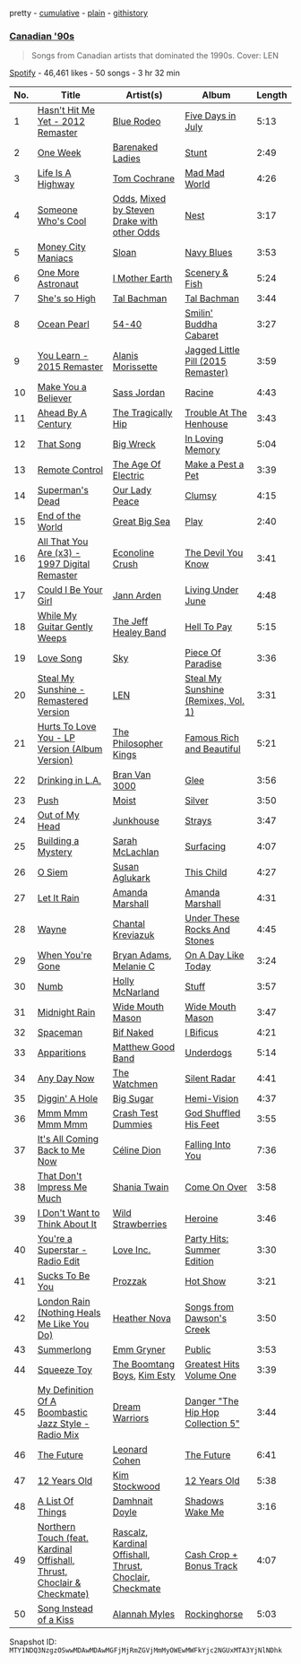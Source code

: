 pretty - [cumulative](/playlists/cumulative/37i9dQZF1DX9NmM48Aqz3e.md) - [plain](/playlists/plain/37i9dQZF1DX9NmM48Aqz3e) - [githistory](https://github.githistory.xyz/mackorone/spotify-playlist-archive/blob/main/playlists/plain/37i9dQZF1DX9NmM48Aqz3e)

### [Canadian '90s](https://open.spotify.com/playlist/37i9dQZF1DX9NmM48Aqz3e)

> Songs from Canadian artists that dominated the 1990s\. Cover: LEN

[Spotify](https://open.spotify.com/user/spotify) - 46,461 likes - 50 songs - 3 hr 32 min

| No. | Title | Artist(s) | Album | Length |
|---|---|---|---|---|
| 1 | [Hasn't Hit Me Yet \- 2012 Remaster](https://open.spotify.com/track/4MgPAPoNsUpJrVhKf1dCxz) | [Blue Rodeo](https://open.spotify.com/artist/4M1fxLs3K8DkyCaTEpdfo0) | [Five Days in July](https://open.spotify.com/album/38xKbwxuitwGAgjTPoEnWm) | 5:13 |
| 2 | [One Week](https://open.spotify.com/track/1C0pmryC2MdXfa7MZ9uIrU) | [Barenaked Ladies](https://open.spotify.com/artist/0dEvJpkqhrcn64d3oI8v79) | [Stunt](https://open.spotify.com/album/4FsibLgkGMV9AfbLtEqvxT) | 2:49 |
| 3 | [Life Is A Highway](https://open.spotify.com/track/0hKF8N8aflF1uDzEEnPr2j) | [Tom Cochrane](https://open.spotify.com/artist/5Jj4mqGYiplyowPLKkJLHt) | [Mad Mad World](https://open.spotify.com/album/5mJYFwj51OpBqRSxZCBLTT) | 4:26 |
| 4 | [Someone Who's Cool](https://open.spotify.com/track/1g8ubxSaVpjtPm90fE77oz) | [Odds](https://open.spotify.com/artist/1MVQ4bbrG5VdRyozjajZQp), [Mixed by Steven Drake with other Odds](https://open.spotify.com/artist/5HS2kOCWsYhB2BxDM9k0iH) | [Nest](https://open.spotify.com/album/3bosHaEpGeWKUMTwAtVKUU) | 3:17 |
| 5 | [Money City Maniacs](https://open.spotify.com/track/0B6Xcr7eu0nsGOiXuLI5NH) | [Sloan](https://open.spotify.com/artist/1ahN3WDDULKaAQs7ZUrGNP) | [Navy Blues](https://open.spotify.com/album/1RTkQ57bnU9zfbM0gBmcr6) | 3:53 |
| 6 | [One More Astronaut](https://open.spotify.com/track/3kJw8wpzrB5WLFcdmIvXew) | [I Mother Earth](https://open.spotify.com/artist/3zEJAyZ1qSHSx9936UfXuM) | [Scenery & Fish](https://open.spotify.com/album/2ghGUuQNwMOVl5HNIPSKeU) | 5:24 |
| 7 | [She's so High](https://open.spotify.com/track/7mnGQesk1TzQLzQ9bYWZPR) | [Tal Bachman](https://open.spotify.com/artist/3KEb1kbIZN5jumsjFEWgSW) | [Tal Bachman](https://open.spotify.com/album/3v17hBg9lx5vdJQ8Dfr6OD) | 3:44 |
| 8 | [Ocean Pearl](https://open.spotify.com/track/6mJsaJ0U6abpPVPPAcAF2r) | [54\-40](https://open.spotify.com/artist/1Y4l4YawNAZndGBSrZxb3N) | [Smilin' Buddha Cabaret](https://open.spotify.com/album/1C62w5tRzjcNJEA5SlHglE) | 3:27 |
| 9 | [You Learn \- 2015 Remaster](https://open.spotify.com/track/4l7YIni9bAiGwWMqK5wvgV) | [Alanis Morissette](https://open.spotify.com/artist/6ogn9necmbUdCppmNnGOdi) | [Jagged Little Pill \(2015 Remaster\)](https://open.spotify.com/album/5Ap3F8CxjjsQKZGASDcHNA) | 3:59 |
| 10 | [Make You a Believer](https://open.spotify.com/track/3x2TPDl0jQthHTKTgWxz21) | [Sass Jordan](https://open.spotify.com/artist/5s2RlLSGQMDvvQcv3dYtAB) | [Racine](https://open.spotify.com/album/7pMdUFxJHQTtSLfZMtY0SL) | 4:43 |
| 11 | [Ahead By A Century](https://open.spotify.com/track/2SVEOxPGB8Z8WikO4DppNA) | [The Tragically Hip](https://open.spotify.com/artist/0YMeriqrS3zgsX24nfY0F0) | [Trouble At The Henhouse](https://open.spotify.com/album/5mMBYPBUI6jHW40ASk1ekn) | 3:43 |
| 12 | [That Song](https://open.spotify.com/track/2XI1Ja1rRLgNuiZCvias4w) | [Big Wreck](https://open.spotify.com/artist/557SGrCJ59ysjCE1xjVZbS) | [In Loving Memory](https://open.spotify.com/album/0k4rjOvtXzqIP3sktiBvek) | 5:04 |
| 13 | [Remote Control](https://open.spotify.com/track/6tbk1CZz3omYU73JsxBNIf) | [The Age Of Electric](https://open.spotify.com/artist/4TOnIr0jbHHfFJEP9cbTlR) | [Make a Pest a Pet](https://open.spotify.com/album/4pdQQux0MoEnkeTUhEfY3K) | 3:39 |
| 14 | [Superman's Dead](https://open.spotify.com/track/5AqdEGne9bWAMPTI5UUmQY) | [Our Lady Peace](https://open.spotify.com/artist/1lqW59DUEKqvcHc8mVWBtH) | [Clumsy](https://open.spotify.com/album/4mWNf9f6fkznoMKchh2u1M) | 4:15 |
| 15 | [End of the World](https://open.spotify.com/track/5BeMAafz7zA1jurQlVzxB2) | [Great Big Sea](https://open.spotify.com/artist/0GxOdKrtD5oUmQROcCs8M4) | [Play](https://open.spotify.com/album/44u5EtcXfe3r9EZgq5obPk) | 2:40 |
| 16 | [All That You Are \(x3\) \- 1997 Digital Remaster](https://open.spotify.com/track/3z9wl4sY8SqM8GurmuCLa9) | [Econoline Crush](https://open.spotify.com/artist/3M9ouLHyB0kbob1tnQN4wE) | [The Devil You Know](https://open.spotify.com/album/0Imd5b8ZBWRpFSmqGuxLIh) | 3:41 |
| 17 | [Could I Be Your Girl](https://open.spotify.com/track/7IfWFD4RPeqM5xeGcwzgoR) | [Jann Arden](https://open.spotify.com/artist/1aftUCES5zD5xXI7O9ZF9F) | [Living Under June](https://open.spotify.com/album/4459ANZzMiQV2nvpH8lc6O) | 4:48 |
| 18 | [While My Guitar Gently Weeps](https://open.spotify.com/track/1T94tcUfe2X74nriMCAWQa) | [The Jeff Healey Band](https://open.spotify.com/artist/3d2hJTVTwo08F9b0ZFQukJ) | [Hell To Pay](https://open.spotify.com/album/31DS8fyjbe15k7L4B20kp1) | 5:15 |
| 19 | [Love Song](https://open.spotify.com/track/2l0Ef5m29J2fNOS5Ydkg8s) | [Sky](https://open.spotify.com/artist/5synmfYnU6t9Lw1ZiN3ZTT) | [Piece Of Paradise](https://open.spotify.com/album/060HunSfIEfWvy1bnYn4Fu) | 3:36 |
| 20 | [Steal My Sunshine \- Remastered Version](https://open.spotify.com/track/6tsMn9okxcLBklFQ2Sc8Ar) | [LEN](https://open.spotify.com/artist/0nyc9SZGLITSOJASmTZsnZ) | [Steal My Sunshine \(Remixes, Vol\. 1\)](https://open.spotify.com/album/00nBnX92FEffzDHV1e84FL) | 3:31 |
| 21 | [Hurts To Love You \- LP Version \(Album Version\)](https://open.spotify.com/track/3yBWPiXqbEOCr4cWmczG79) | [The Philosopher Kings](https://open.spotify.com/artist/4UzgFHHFfl4vf1UUmnORrA) | [Famous Rich and Beautiful](https://open.spotify.com/album/5HfNnVRmm1ImVThtfrfNUS) | 5:21 |
| 22 | [Drinking in L.A.](https://open.spotify.com/track/2vd5WiKwFzW5YeYcscu20j) | [Bran Van 3000](https://open.spotify.com/artist/3D3blX3lLE3BCMdo3SOMlB) | [Glee](https://open.spotify.com/album/3vXanoRgJfcgjymf63ur5h) | 3:56 |
| 23 | [Push](https://open.spotify.com/track/3NN2VyGJUre8epa7bWr8jw) | [Moist](https://open.spotify.com/artist/405mr7FXn2Owukvhlid2Tz) | [Silver](https://open.spotify.com/album/6rzMckapLqcGs5GubjR8CA) | 3:50 |
| 24 | [Out of My Head](https://open.spotify.com/track/1hdrmUDjFHPYigKYwf6aJC) | [Junkhouse](https://open.spotify.com/artist/7HTWYaZzuODnDc5dJN4EM3) | [Strays](https://open.spotify.com/album/7BKDjfyOFnHDbhguK5GZBO) | 3:47 |
| 25 | [Building a Mystery](https://open.spotify.com/track/2mazBRLLeWQSHeNiu7jxDm) | [Sarah McLachlan](https://open.spotify.com/artist/4NgNsOXSwIzXlUIJcpnNUp) | [Surfacing](https://open.spotify.com/album/2XIPqTkZP5BSrtlHE7jkVz) | 4:07 |
| 26 | [O Siem](https://open.spotify.com/track/7JGI5J2oETERIyYdSbIoUt) | [Susan Aglukark](https://open.spotify.com/artist/2R4S7xcKEkmqvmpXHrKj8C) | [This Child](https://open.spotify.com/album/2eEzjJcIibt8lC3ecx7RDN) | 4:27 |
| 27 | [Let It Rain](https://open.spotify.com/track/3iXaV9yTFnAnZAoVbY8AuT) | [Amanda Marshall](https://open.spotify.com/artist/2ON3fLFbL1rHfHEjeYNKsO) | [Amanda Marshall](https://open.spotify.com/album/0TyKRzOsoZgXrXrcXnPvqt) | 4:31 |
| 28 | [Wayne](https://open.spotify.com/track/5RCyu62J9pk1PqgFfCxgn8) | [Chantal Kreviazuk](https://open.spotify.com/artist/1x1NsoNPyVy6FlgSLSovSk) | [Under These Rocks And Stones](https://open.spotify.com/album/3PMSWzK8diDoaMdOZTHzFJ) | 4:45 |
| 29 | [When You're Gone](https://open.spotify.com/track/0mto4XYo8GISKnDxlLdK2a) | [Bryan Adams](https://open.spotify.com/artist/3Z02hBLubJxuFJfhacLSDc), [Melanie C](https://open.spotify.com/artist/60vX3zLcdKRXvKLITVh5Df) | [On A Day Like Today](https://open.spotify.com/album/5x3Ws76JQN6elCUAOfVVlT) | 3:24 |
| 30 | [Numb](https://open.spotify.com/track/7eH1GkchdFvNN4ZUx767G3) | [Holly McNarland](https://open.spotify.com/artist/26YoEndupBcezyzcSmbcw2) | [Stuff](https://open.spotify.com/album/2pLU6e4KE2773H1OjOfRZ9) | 3:57 |
| 31 | [Midnight Rain](https://open.spotify.com/track/5ciTMaXkcznCe2fDgrrZVI) | [Wide Mouth Mason](https://open.spotify.com/artist/6CcCAJi97tqh5OFAwy1THH) | [Wide Mouth Mason](https://open.spotify.com/album/2MrXw9z9ljPjJwernD0w3E) | 3:47 |
| 32 | [Spaceman](https://open.spotify.com/track/3h2hFjKND7US9wSphrEznV) | [Bif Naked](https://open.spotify.com/artist/02odAcSXGSPTSO4P44Ztuw) | [I Bificus](https://open.spotify.com/album/27wFXKUaFZHTtQK0XPQCps) | 4:21 |
| 33 | [Apparitions](https://open.spotify.com/track/7CosFlbml7Rhw7t4FrSkdz) | [Matthew Good Band](https://open.spotify.com/artist/0BwxeEcojb5X47ugNMQvhL) | [Underdogs](https://open.spotify.com/album/74Rz6pP4zcrT10smt1EALp) | 5:14 |
| 34 | [Any Day Now](https://open.spotify.com/track/4WwoxyC5V29j0cupsBy9Or) | [The Watchmen](https://open.spotify.com/artist/7MJSeuocRuASrNOZaYawlD) | [Silent Radar](https://open.spotify.com/album/0sLgYWg2M3FVOu3bkLGHxQ) | 4:41 |
| 35 | [Diggin' A Hole](https://open.spotify.com/track/1DJ4sDZgj56rBUZYj4ZHRu) | [Big Sugar](https://open.spotify.com/artist/75eraSeadYDXU4zyzDxglZ) | [Hemi\-Vision](https://open.spotify.com/album/1Zj6HNUUmO1WVmrH8TgU2i) | 4:37 |
| 36 | [Mmm Mmm Mmm Mmm](https://open.spotify.com/track/31v2AQlx4pDI7kmnLxBkem) | [Crash Test Dummies](https://open.spotify.com/artist/1YEGETLT2p8k97LIo3deHL) | [God Shuffled His Feet](https://open.spotify.com/album/03dlqdFWY9gwJxGl3AREVy) | 3:55 |
| 37 | [It's All Coming Back to Me Now](https://open.spotify.com/track/2JRicL2f8tJl9TiQlH7vbJ) | [Céline Dion](https://open.spotify.com/artist/4S9EykWXhStSc15wEx8QFK) | [Falling Into You](https://open.spotify.com/album/55UPmpHLvZKGgTPUD1woES) | 7:36 |
| 38 | [That Don't Impress Me Much](https://open.spotify.com/track/0KvLsZYwodakWxOQUYAR5I) | [Shania Twain](https://open.spotify.com/artist/5e4Dhzv426EvQe3aDb64jL) | [Come On Over](https://open.spotify.com/album/0vOj0JVKv2bobFBBUTjgQF) | 3:58 |
| 39 | [I Don't Want to Think About It](https://open.spotify.com/track/5qYkPxkYVbzMRnHApgTxFt) | [Wild Strawberries](https://open.spotify.com/artist/7ljHszidUrPozzc2HtsL3y) | [Heroine](https://open.spotify.com/album/558Yz0cyPe3qKQOhDz3mTV) | 3:46 |
| 40 | [You're a Superstar \- Radio Edit](https://open.spotify.com/track/0o1CpOzg6GA7L1PRnocChr) | [Love Inc.](https://open.spotify.com/artist/3l92Uh3rqMSv8blPDWNTZx) | [Party Hits: Summer Edition](https://open.spotify.com/album/7A19ynZIohLCG6dr9k44rJ) | 3:30 |
| 41 | [Sucks To Be You](https://open.spotify.com/track/3St0CuLCZghaJrT33e7RT5) | [Prozzak](https://open.spotify.com/artist/0xJDpKj8NVkSRawbaxRF6q) | [Hot Show](https://open.spotify.com/album/5UFAqjSyp85UfL30v4lpsz) | 3:21 |
| 42 | [London Rain \(Nothing Heals Me Like You Do\)](https://open.spotify.com/track/2CCxzA9QAVSki6OR2t1Jhl) | [Heather Nova](https://open.spotify.com/artist/76oeXwztPqAxVg9oqozK3z) | [Songs from Dawson's Creek](https://open.spotify.com/album/0hSUxdwxk9RKLRIfjH0BAd) | 3:50 |
| 43 | [Summerlong](https://open.spotify.com/track/0b7bxGfiO1iz5J4VaNa1kz) | [Emm Gryner](https://open.spotify.com/artist/7MXEntILebAfX9ByW6MObM) | [Public](https://open.spotify.com/album/5fkfYGSKTOnx1JN8th9gzj) | 3:53 |
| 44 | [Squeeze Toy](https://open.spotify.com/track/5IVckL0RmYTjMzazIUBp0J) | [The Boomtang Boys](https://open.spotify.com/artist/5x2uSbE1afrYyEUD0GqNmT), [Kim Esty](https://open.spotify.com/artist/0WHRMUndMVIszj5fSeLdiK) | [Greatest Hits Volume One](https://open.spotify.com/album/4oKWaqi2tkfhBZiA4dNVwK) | 3:39 |
| 45 | [My Definition Of A Boombastic Jazz Style \- Radio Mix](https://open.spotify.com/track/5vmxVtt3hyQQvVnNXJtvJC) | [Dream Warriors](https://open.spotify.com/artist/4FrJKQblIjEyw8rbqYHNpU) | [Danger "The Hip Hop Collection 5"](https://open.spotify.com/album/4jAQqJmuUDVwLrvduYK9vn) | 3:44 |
| 46 | [The Future](https://open.spotify.com/track/5l8lYrnPEM1ln3J4XaTcy5) | [Leonard Cohen](https://open.spotify.com/artist/5l8VQNuIg0turYE1VtM9zV) | [The Future](https://open.spotify.com/album/7E4FRoU4Pk0WuO1SQMV1Bo) | 6:41 |
| 47 | [12 Years Old](https://open.spotify.com/track/4U8IbxALWAot4SiZjbn6ly) | [Kim Stockwood](https://open.spotify.com/artist/7tHtvm0ciNjpPjUgolojNp) | [12 Years Old](https://open.spotify.com/album/302yxD5gCv1qPpvqrYQpn3) | 5:38 |
| 48 | [A List Of Things](https://open.spotify.com/track/6N76d0uy2c5ylz5bIvEn3W) | [Damhnait Doyle](https://open.spotify.com/artist/0AJWI2oTTVSHbaE6tpzCJB) | [Shadows Wake Me](https://open.spotify.com/album/5L5MeaOvuUccIFwRiLVrJI) | 3:16 |
| 49 | [Northern Touch \(feat\. Kardinal Offishall, Thrust, Choclair & Checkmate\)](https://open.spotify.com/track/4IfK0yQdVsWVoQO44DedEG) | [Rascalz](https://open.spotify.com/artist/74LVRFFZZEDYha9qZXsPHF), [Kardinal Offishall](https://open.spotify.com/artist/5P2rwRBgIN450RaJxdjYdA), [Thrust](https://open.spotify.com/artist/38tN2aiWTtY8lhwXPKbIYk), [Choclair](https://open.spotify.com/artist/6Ku2nSbcjRann6nTPimcFS), [Checkmate](https://open.spotify.com/artist/6nfguy4Wxd0sQ8Bq7O3zYT) | [Cash Crop + Bonus Track](https://open.spotify.com/album/5mJHJ4ycYgFtNK5mEF68MM) | 4:07 |
| 50 | [Song Instead of a Kiss](https://open.spotify.com/track/3vLC0USKtOIxMnQfnjb3rt) | [Alannah Myles](https://open.spotify.com/artist/6IYnSXO40Bh7Zdqhf6rQoj) | [Rockinghorse](https://open.spotify.com/album/0mZ1ie97Erajm6EWYvOeIO) | 5:03 |

Snapshot ID: `MTY1NDQ3NzgzOSwwMDAwMDAwMGFjMjRmZGVjMmMyOWEwMWFkYjc2NGUxMTA3YjNlNDhk`
